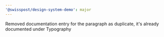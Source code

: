 ```yaml
---
'@swisspost/design-system-demo': major
---
```


Removed documentation entry for the paragraph as duplicate, it's already documented under Typography

